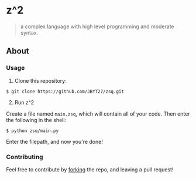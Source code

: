 # z^2
> a complex language with high level programming and moderate syntax. 

## About
### Usage
1. Clone this repository: 
```
$ git clone https://github.com/JBYT27/zsq.git
```

2. Run z^2

Create a file named `main.zsq`, which will contain all of your code. Then enter the following in the shell:
```
$ python zsq/main.py
```
Enter the filepath, and now you're done!

### Contributing
Feel free to contribute by [forking](https://github.com/JBYT27/zsq/network/members) the repo, and leaving a pull request!
